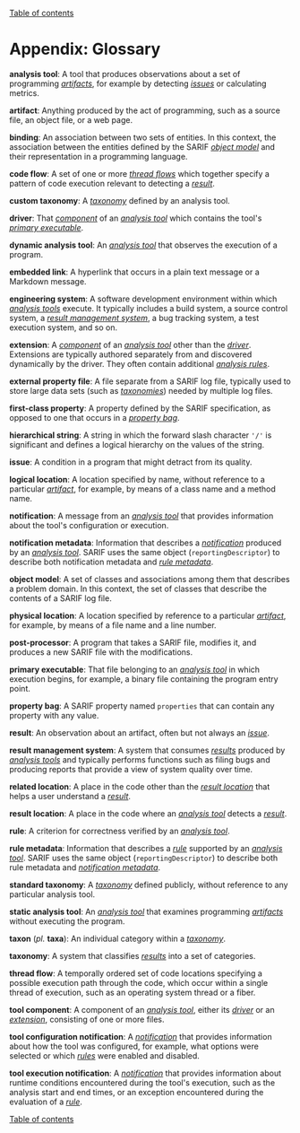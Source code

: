 [Table of contents](../README.md#contents)

# Appendix: Glossary

<a id="analysis-tool"></a>**analysis tool**: A tool that produces observations about a set of programming
<a href="#artifact">_artifacts_</a>, for example by detecting <a href="#issue">_issues_</a>
or calculating metrics.

<a id="artifact"></a>**artifact**: Anything produced by the act of programming, such as a source file, an object file,
or a web page.

<a id="binding"></a>**binding**: An association between two sets of entities.
In this context, the association between the entities defined by the SARIF <a href="#object-model">_object model_</a>
and their representation in a programming language.

<a id="code-flow"></a>**code flow**: A set of one or more <a href="#thread-flow">_thread flows_</a>
which together specify a pattern of code execution relevant to detecting a <a href="#result">_result_</a>.

<a id="custom-taxonomy"></a>**custom taxonomy**: A <a href="#taxonomy">_taxonomy_</a>
defined by an analysis tool.

<a id="driver"></a>**driver**: That <a href="#tool-component">_component_</a> of an
<a href="#analysis-tool">_analysis tool_</a> which contains the tool's
<a href="#primary-executable">_primary executable_</a>.

<a id="dynamic-analysis-tool"></a>**dynamic analysis tool**: An <a href="#analysis-tool">_analysis tool_</a> that
observes the execution of a program.

<a id="embedded-link"></a>**embedded link**: A hyperlink that occurs in a plain text message or a Markdown message.

<a id="engineering-system"></a>**engineering system**: A software development environment within which
<a href="#analysis-tool">_analysis tools_</a> execute.
It typically includes a build system, a source control system,
a <a href="#result-management-system">_result management system_</a>,
a bug tracking system, a test execution system, and so on.

<a id="extension"></a>**extension**: A <a href="#tool-component">_component_</a> of an
<a href="#analysis-tool">_analysis tool_</a> other than the <a href="#driver">_driver_</a>.
Extensions are typically authored separately from and discovered dynamically by the driver.
They often contain additional <a href="#rule">_analysis rules_</a>.

<a id="external-property-file"></a>**external property file**: A file separate from a SARIF log file,
typically used to store large data sets (such as <a href="#taxonomy">_taxonomies_</a>) needed by multiple log files.

<a id="first-class-property"></a>**first-class property**: A property defined by the SARIF specification, as opposed to
one that occurs in a <a href="#property-bag">_property bag_</a>.

<a id="hierarchical-string"></a>**hierarchical string**: A string in which the forward slash character `'/'`
is significant and defines a logical hierarchy on the values of the string.

<a id="issue"></a>**issue**: A condition in a program that might detract from its quality.

<a id="logical-location"></a>**logical location**: A location specified by name, without reference to a particular
<a href="artifact">_artifact_</a>, for example, by means of a class name and a method name.

<a id="notification"></a>**notification**: A message from an <a href="#analysis-tool">_analysis tool_</a>
that provides information about the tool's configuration or execution.

<a id="notification-metadata"></a>**notification metadata**: Information that describes
a <a href="#notification">_notification_</a> produced by
an <a href="#analysis-tool">_analysis tool_</a>.
SARIF uses the same object (`reportingDescriptor`) to describe both notification metadata and
<a href="#rule-metadata">_rule metadata_</a>.

<a id="object-model"></a>**object model**: A set of classes and associations among them that describes a problem domain.
In this context, the set of classes that describe the contents of a SARIF log file.

<a id="physical-location"></a>**physical location**: A location specified by reference to a particular
<a href="#artifact">_artifact_</a>, for example, by means of a file name and a line number.

<a id="post-processor"></a>**post-processor**: A program that takes a SARIF file, modifies it,
and produces a new SARIF file with the modifications.

<a id="primary-executable"></a>**primary executable**: That file belonging to an
<a href="#analysis-tool">_analysis tool_</a> in which execution begins,
for example, a binary file containing the program entry point.

<a id="property-bag"></a>**property bag**: A SARIF property named `properties` that can contain any property
with any value.

<a id="result"></a>**result**: An observation about an artifact, often but not always an <a href="#issue">_issue_</a>.

<a id="result-management-system"></a>**result management system**: A system that consumes
<a href="#result">_results_</a> produced by <a href="#analysis-tool">_analysis tools_</a >
and typically performs functions such as filing bugs
and producing reports that provide a view of system quality over time.

<a id="related-location"></a>**related location**: A place in the code other than the
<a href="#result-location">_result location_</a> that helps a user understand a <a href="#result">_result_</a>.

<a id="result-location"></a>**result location**: A place in the code where an <a href="#analysis-tool">_analysis tool_</a>
detects a <a href="#result">_result_</a>.

<a id="rule"></a>**rule**: A criterion for correctness verified by an <a href="#analysis-tool">_analysis tool_</a>.

<a id="rule-metadata"></a>**rule metadata**: Information that describes a <a href="#rule">_rule_</a> supported by
an <a href="#analysis-tool">_analysis tool_</a>.
SARIF uses the same object (`reportingDescriptor`) to describe both rule metadata and
<a href="#notification-metadata">_notification metadata_</a>.

<a id="standard-taxonomy"></a>**standard taxonomy**: A <a href="#taxonomy">_taxonomy_</a>
defined publicly, without reference to any particular analysis tool.

<a id="static-analysis-tool"></a>**static analysis tool**: An <a href="#analysis-tool">_analysis tool_</a>
that examines programming <a href="#artifact">_artifacts_</a> without executing the program.

<a id="taxon"></a>**taxon** (_pl._ **taxa**): An individual category within a <a href="#taxonomy">_taxonomy_</a>.

<a id="taxonomy"></a>**taxonomy**: A system that classifies <a href="#result">_results_</a> into a set of categories.

<a id="thread-flow"></a>**thread flow**: A temporally ordered set of code locations
specifying a possible execution path through the code,
which occur within a single thread of execution, such as an operating system thread or a fiber.

<a id="tool-component"></a>**tool component**: A component of an <a href="#analysis-tool">_analysis tool_</a>,
either its <a href="#driver">_driver_</a> or an <a href="#extension">_extension_</a>,
consisting of one or more files.

<a id="config-notif"></a>**tool configuration notification**: A <a href="#notification">_notification_</a>
that provides information about how the tool was configured,
for example, what options were selected or which <a href="#rule">_rules_</a> were enabled and disabled.

<a id="exec-notif"></a>**tool execution notification**: A <a href="#notification">_notification_</a>
that provides information about runtime conditions encountered during the tool's execution,
such as the analysis start and end times, or an exception encountered during the evaluation of
a <a href="#rule">_rule_</a>.

[Table of contents](../README.md#contents)
